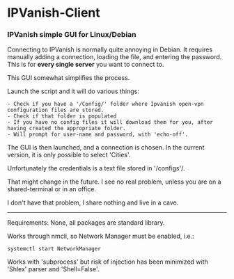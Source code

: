 # IPVanish-Client

### IPVanish simple GUI for Linux/Debian

Connecting to IPVanish is normally quite annoying in Debian. It requires manually adding a connection, loading the file, and entering the password. This is for **every single server** you want to connect to.

This GUI somewhat simplifies the process. 

Launch the script and it will do various things:

```
- Check if you have a '/Config/' folder where Ipvanish open-vpn configuration files are stored.
- Check if that folder is populated
- If you have no config files it will download them for you, after having created the appropriate folder.
- Will prompt for user-name and password, with 'echo-off'. 
```

The GUI is then launched, and a connection is chosen. In the current version, it is only possible to select 'Cities'.

Unfortunately the credentials is a text file stored in '/configs'/. 

That might change in the future. I see no real problem, unless you are on a shared-terminal or in an office. 

I don't have that problem, I share nothing and live in a cave.


----------------------------------------------------------------------------------------------------


Requirements: None, all packages are standard library.

Works through nmcli, so Network Manager must be enabled, i.e.:

```systemctl start NetworkManager```

Works with 'subprocess' but risk of injection has been minimized with 'Shlex' parser and 'Shell=False'.


